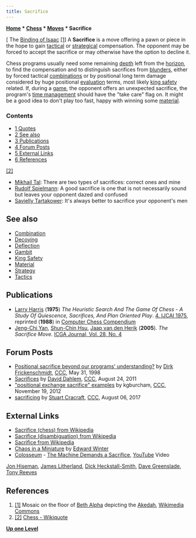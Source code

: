 ```yaml
---
title: Sacrifice
---
```

**[Home](Home "Home") \* [Chess](Chess "Chess") \* [Moves](Moves "Moves") \* Sacrifice**



[ The [Binding of Isaac](https://en.wikipedia.org/wiki/Binding_of_Isaac) <a id="cite-note-1" href="#cite-ref-1">[1]</a>
A **Sacrifice** is a move offering a pawn or piece in the hope to gain [tactical](Tactics "Tactics") or [strategical](Strategy "Strategy") compensation. The opponent may be forced to accept the sacrifice or may otherwise have the option to decline it. 


Chess programs usually need some remaining [depth](Depth "Depth") left from the [horizon](Horizon_Node "Horizon Node"), to find the compensation and to distinguish sacrifices from [blunders](https://en.wikipedia.org/wiki/Blunder_%28chess%29), either by forced tactical [combinations](Combination "Combination") or by positional long term damage considered by huge positional [evaluation](Evaluation "Evaluation") terms, most likely [king safety](King_Safety "King Safety") related. If, during a [game](Chess_Game "Chess Game"), the opponent offers an unexpected sacrifice, the program's [time management](Time_Management "Time Management") should have the "take care" flag on. It might be a good idea to don't play too fast, happy with winning some [material](Material "Material").



### Contents


* [1 Quotes](#quotes)
* [2 See also](#see-also)
* [3 Publications](#publications)
* [4 Forum Posts](#forum-posts)
* [5 External Links](#external-links)
* [6 References](#references)






<a id="cite-note-2" href="#cite-ref-2">[2]</a>



* [Mikhail Tal](https://en.wikipedia.org/wiki/Mikhail_Tal): There are two types of sacrifices: correct ones and mine
* [Rudolf Spielmann](https://en.wikipedia.org/wiki/Rudolf_Spielmann): A good sacrifice is one that is not necessarily sound but leaves your opponent dazed and confused
* [Savielly Tartakower](https://en.wikipedia.org/wiki/Savielly_Tartakower): It's always better to sacrifice your opponent's men


## See also


* [Combination](Combination "Combination")
* [Decoying](Decoying "Decoying")
* [Deflection](index.php?title=Deflection&action=edit&redlink=1 "Deflection (page does not exist)")
* [Gambit](index.php?title=Gambit&action=edit&redlink=1 "Gambit (page does not exist)")
* [King Safety](King_Safety "King Safety")
* [Material](Material "Material")
* [Strategy](Strategy "Strategy")
* [Tactics](Tactics "Tactics")


## Publications


* [Larry Harris](Larry_Harris "Larry Harris") (**1975**) *The Heuristic Search And The Game Of Chess - A Study Of Quiescence, Sacrifices, And Plan Oriented Play*. [4. IJCAI 1975](http://dblp.uni-trier.de/db/conf/ijcai/ijcai75.html), reprinted (**1988**) in [Computer Chess Compendium](Computer_Chess_Compendium "Computer Chess Compendium")
* [Jeng-Chi Yan](index.php?title=Jeng-Chi_Yan&action=edit&redlink=1 "Jeng-Chi Yan (page does not exist)"), [Shun-Chin Hsu](Shun-Chin_Hsu "Shun-Chin Hsu"), [Jaap van den Herik](Jaap_van_den_Herik "Jaap van den Herik") (**2005**). *The Sacrifice Move.* [ICGA Journal, Vol. 28, No. 4](ICGA_Journal#28_4 "ICGA Journal")


## Forum Posts


* [Positional sacrifice beyond our programs' understanding?](https://www.stmintz.com/ccc/index.php?id=19604) by [Dirk Frickenschmidt](Dirk_Frickenschmidt "Dirk Frickenschmidt"), [CCC](CCC "CCC"), May 31, 1998
* [Sacrifices](http://www.talkchess.com/forum/viewtopic.php?t=40167) by [David Dahlem](index.php?title=David_Dahlem&action=edit&redlink=1 "David Dahlem (page does not exist)"), [CCC](CCC "CCC"), August 24, 2011
* ["positional exchange sacrifice" examples](http://www.talkchess.com/forum/viewtopic.php?t=46067) by kgburcham, [CCC](CCC "CCC"), November 19, 2012
* [sacrificing](http://www.talkchess.com/forum/viewtopic.php?t=64817) by [Stuart Cracraft](Stuart_Cracraft "Stuart Cracraft"), [CCC](CCC "CCC"), August 06, 2017


## External Links


* [Sacrifice (chess) from Wikipedia](https://en.wikipedia.org/wiki/Sacrifice_%28chess%29)
* [Sacrifice (disambiguation) from Wikipedia](https://en.wikipedia.org/wiki/Sacrifice_%28disambiguation%29)
* [Sacrifice from Wikipedia](https://en.wikipedia.org/wiki/Sacrifice)
* [Chaos in a Miniature](http://www.chesshistory.com/winter/extra/laskerthomas.html) by [Edward Winter](https://en.wikipedia.org/wiki/Edward_Winter_%28chess_historian%29)
* [Colosseum](Category:Colosseum "Category:Colosseum") - [The Machine Demands a Sacrifice](https://en.wikipedia.org/wiki/Valentyne_Suite#Track_listing), [YouTube](https://en.wikipedia.org/wiki/YouTube) Video


 [Jon Hiseman](Category:Jon_Hiseman "Category:Jon Hiseman"), [James Litherland](https://en.wikipedia.org/wiki/James_Litherland), [Dick Heckstall-Smith](https://en.wikipedia.org/wiki/Dick_Heckstall-Smith), [Dave Greenslade](https://en.wikipedia.org/wiki/Dave_Greenslade), [Tony Reeves](https://en.wikipedia.org/wiki/Tony_Reeves)
 
## References


1. <a id="cite-ref-1" href="#cite-note-1">[1]</a> Mosaic on the floor of [Beth Alpha](https://en.wikipedia.org/wiki/Beth_Alpha) depicting the [Akedah](https://en.wikipedia.org/wiki/Binding_of_Isaac), [Wikimedia Commons](https://en.wikipedia.org/wiki/Wikimedia_Commons)
2. <a id="cite-ref-2" href="#cite-note-2">[2]</a> [Chess - Wikiquote](https://en.wikiquote.org/wiki/Chess)

**[Up one Level](Moves "Moves")**







 
